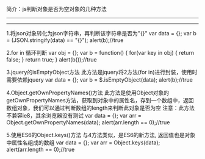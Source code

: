 简介：js判断对象是否为空对象的几种方法



****************************************************************************************** 
****************************************************************************************** 

1.将json对象转化为json字符串，再判断该字符串是否为"{}"
var data = {};
var b = (JSON.stringify(data) == "{}");
alert(b);//true


2.for in 循环判断
var obj = {};
var b = function() {
for(var key in obj) {
return false;
}
return true;
}
alert(b());//true


3.jquery的isEmptyObject方法
此方法是jquery将2方法(for in)进行封装，使用时需要依赖jquery
var data = {};
var b = $.isEmptyObject(data);
alert(b);//true


4.Object.getOwnPropertyNames()方法
此方法是使用Object对象的getOwnPropertyNames方法，获取到对象中的属性名，存到一个数组中，返回数组对象，我们可以通过判断数组的length来判断此对象是否为空
注意：此方法不兼容ie8，其余浏览器没有测试
var data = {};
var arr = Object.getOwnPropertyNames(data);
alert(arr.length == 0);//true


5.使用ES6的Object.keys()方法
与4方法类似，是ES6的新方法, 返回值也是对象中属性名组成的数组
var data = {};
var arr = Object.keys(data);
alert(arr.length == 0);//true